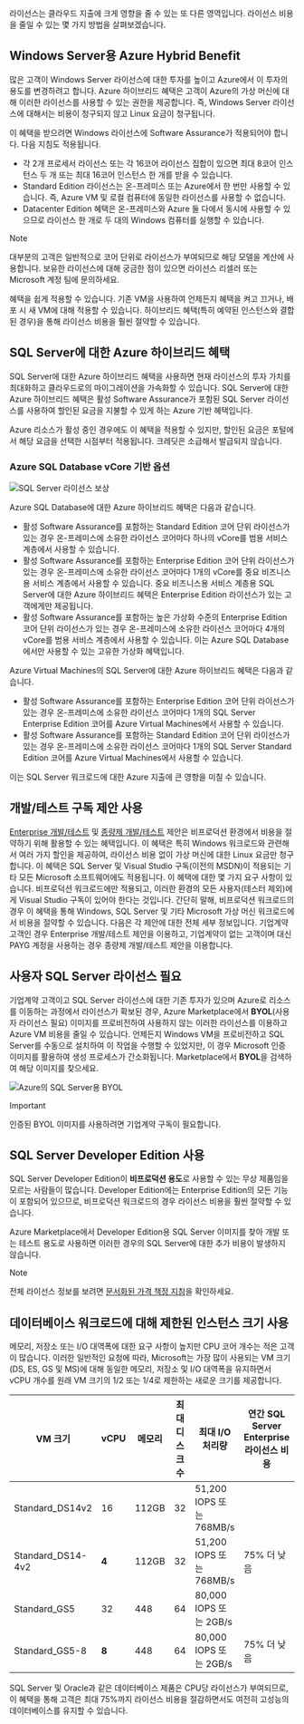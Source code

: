 라이선스는 클라우드 지출에 크게 영향을 줄 수 있는 또 다른 영역입니다. 라이선스 비용을 줄일 수 있는 몇 가지 방법을 살펴보겠습니다.

## <a name="azure-hybrid-benefit-for-windows-server"></a>Windows Server용 Azure Hybrid Benefit

많은 고객이 Windows Server 라이선스에 대한 투자를 높이고 Azure에서 이 투자의 용도를 변경하려고 합니다. Azure 하이브리드 혜택은 고객이 Azure의 가상 머신에 대해 이러한 라이선스를 사용할 수 있는 권한을 제공합니다. 즉, Windows Server 라이선스에 대해서는 비용이 청구되지 않고 Linux 요금이 청구됩니다. 

이 혜택을 받으려면 Windows 라이선스에 Software Assurance가 적용되어야 합니다. 다음 지침도 적용됩니다.

- 각 2개 프로세서 라이선스 또는 각 16코어 라이선스 집합이 있으면 최대 8코어 인스턴스 두 개 또는 최대 16코어 인스턴스 한 개를 받을 수 있습니다. 
- Standard Edition 라이선스는 온-프레미스 또는 Azure에서 한 번만 사용할 수 있습니다. 즉, Azure VM 및 로컬 컴퓨터에 동일한 라이선스를 사용할 수 없습니다.
- Datacenter Edition 혜택은 온-프레미스와 Azure 둘 다에서 동시에 사용할 수 있으므로 라이선스 한 개로 두 대의 Windows 컴퓨터를 실행할 수 있습니다. 

> [!NOTE]
> 대부분의 고객은 일반적으로 코어 단위로 라이선스가 부여되므로 해당 모델을 계산에 사용합니다. 보유한 라이선스에 대해 궁금한 점이 있으면 라이선스 리셀러 또는 Microsoft 계정 팀에 문의하세요.

혜택을 쉽게 적용할 수 있습니다. 기존 VM을 사용하여 언제든지 혜택을 켜고 끄거나, 배포 시 새 VM에 대해 적용할 수 있습니다. 하이브리드 혜택(특히 예약된 인스턴스와 결합된 경우)을 통해 라이선스 비용을 훨씬 절약할 수 있습니다.

## <a name="azure-hybrid-benefit-for-sql-server"></a>SQL Server에 대한 Azure 하이브리드 혜택

SQL Server에 대한 Azure 하이브리드 혜택을 사용하면 현재 라이선스의 투자 가치를 최대화하고 클라우드로의 마이그레이션을 가속화할 수 있습니다. SQL Server에 대한 Azure 하이브리드 혜택은 활성 Software Assurance가 포함된 SQL Server 라이선스를 사용하여 할인된 요금을 지불할 수 있게 하는 Azure 기반 혜택입니다.

Azure 리소스가 활성 중인 경우에도 이 혜택을 적용할 수 있지만, 할인된 요금은 포털에서 해당 요금을 선택한 시점부터 적용됩니다. 크레딧은 소급해서 발급되지 않습니다.

### <a name="azure-sql-database-vcore-based-options"></a>Azure SQL Database vCore 기반 옵션

![SQL Server 라이선스 보상](../images/sql-tradein-value.jpg)

Azure SQL Database에 대한 Azure 하이브리드 혜택은 다음과 같습니다.

- 활성 Software Assurance를 포함하는 Standard Edition 코어 단위 라이선스가 있는 경우 온-프레미스에 소유한 라이선스 코어마다 하나의 vCore를 범용 서비스 계층에서 사용할 수 있습니다.
- 활성 Software Assurance를 포함하는 Enterprise Edition 코어 단위 라이선스가 있는 경우 온-프레미스에 소유한 라이선스 코어마다 1개의 vCore를 중요 비즈니스용 서비스 계층에서 사용할 수 있습니다. 중요 비즈니스용 서비스 계층용 SQL Server에 대한 Azure 하이브리드 혜택은 Enterprise Edition 라이선스가 있는 고객에게만 제공됩니다.
- 활성 Software Assurance를 포함하는 높은 가상화 수준의 Enterprise Edition 코어 단위 라이선스가 있는 경우 온-프레미스에 소유한 라이선스 코어마다 4개의 vCore를 범용 서비스 계층에서 사용할 수 있습니다. 이는 Azure SQL Database에서만 사용할 수 있는 고유한 가상화 혜택입니다.

Azure Virtual Machines의 SQL Server에 대한 Azure 하이브리드 혜택은 다음과 같습니다.

- 활성 Software Assurance를 포함하는 Enterprise Edition 코어 단위 라이선스가 있는 경우 온-프레미스에 소유한 라이선스 코어마다 1개의 SQL Server Enterprise Edition 코어를 Azure Virtual Machines에서 사용할 수 있습니다.
- 활성 Software Assurance를 포함하는 Standard Edition 코어 단위 라이선스가 있는 경우 온-프레미스에 소유한 라이선스 코어마다 1개의 SQL Server Standard Edition 코어를 Azure Virtual Machines에서 사용할 수 있습니다.

이는 SQL Server 워크로드에 대한 Azure 지출에 큰 영향을 미칠 수 있습니다.

## <a name="use-devtest-subscription-offers"></a>개발/테스트 구독 제안 사용

[Enterprise 개발/테스트](https://azure.microsoft.com/offers/ms-azr-0148p/) 및 [종량제 개발/테스트](https://azure.microsoft.com/offers/ms-azr-0023p/) 제안은 비프로덕션 환경에서 비용을 절약하기 위해 활용할 수 있는 혜택입니다. 이 혜택은 특히 Windows 워크로드와 관련해서 여러 가지 할인을 제공하여, 라이선스 비용 없이 가상 머신에 대한 Linux 요금만 청구합니다. 이 혜택은 SQL Server 및 Visual Studio 구독(이전의 MSDN)이 적용되는 기타 모든 Microsoft 소프트웨어에도 적용됩니다. 이 혜택에 대한 몇 가지 요구 사항이 있습니다. 비프로덕션 워크로드에만 적용되고, 이러한 환경의 모든 사용자(테스터 제외)에게 Visual Studio 구독이 있어야 한다는 것입니다. 간단히 말해, 비프로덕션 워크로드의 경우 이 혜택을 통해 Windows, SQL Server 및 기타 Microsoft 가상 머신 워크로드에서 비용을 절약할 수 있습니다.
다음은 각 제안에 대한 전체 세부 정보입니다. 기업계약 고객인 경우 Enterprise 개발/테스트 제안을 이용하고, 기업계약이 없는 고객이며 대신 PAYG 계정을 사용하는 경우 종량제 개발/테스트 제안을 이용합니다.

## <a name="bring-your-own-sql-server-license"></a>사용자 SQL Server 라이선스 필요

기업계약 고객이고 SQL Server 라이선스에 대한 기존 투자가 있으며 Azure로 리소스를 이동하는 과정에서 라이선스가 확보된 경우, Azure Marketplace에서 **BYOL**(사용자 라이선스 필요) 이미지를 프로비전하여 사용하지 않는 이러한 라이선스를 이용하고 Azure VM 비용을 줄일 수 있습니다. 언제든지 Windows VM을 프로비전하고 SQL Server를 수동으로 설치하여 이 작업을 수행할 수 있었지만, 이 경우 Microsoft 인증 이미지를 활용하여 생성 프로세스가 간소화됩니다. Marketplace에서 **BYOL**을 검색하여 해당 이미지를 찾으세요.

![Azure의 SQL Server용 BYOL](../images/byol-sql-server.png)

> [!IMPORTANT]
> 인증된 BYOL 이미지를 사용하려면 기업계약 구독이 필요합니다.

## <a name="use-sql-server-developer-edition"></a>SQL Server Developer Edition 사용

SQL Server Developer Edition이 **비프로덕션 용도**로 사용할 수 있는 무상 제품임을 모르는 사람들이 많습니다. Developer Edition에는 Enterprise Edition의 모든 기능이 포함되어 있으므로, 비프로덕션 워크로드의 경우 라이선스 비용을 훨씬 절약할 수 있습니다.

Azure Marketplace에서 Developer Edition용 SQL Server 이미지를 찾아 개발 또는 테스트 용도로 사용하면 이러한 경우의 SQL Server에 대한 추가 비용이 발생하지 않습니다. 

> [!NOTE]
> 전체 라이선스 정보를 보려면 [문서화된 가격 책정 지침](https://docs.microsoft.com/azure/virtual-machines/windows/sql/virtual-machines-windows-sql-server-pricing-guidance)을 확인하세요.

## <a name="use-constrained-instance-sizes-for-database-workloads"></a>데이터베이스 워크로드에 대해 제한된 인스턴스 크기 사용 

메모리, 저장소 또는 I/O 대역폭에 대한 요구 사항이 높지만 CPU 코어 개수는 적은 고객이 많습니다. 이러한 일반적인 요청에 따라, Microsoft는 가장 많이 사용되는 VM 크기(DS, ES, GS 및 MS)에 대해 동일한 메모리, 저장소 및 I/O 대역폭을 유지하면서 vCPU 개수를 원래 VM 크기의 1/2 또는 1/4로 제한하는 새로운 크기를 제공합니다.

| VM 크기 | vCPU | 메모리 | 최대 디스크 수 | 최대 I/O 처리량 | 연간 SQL Server Enterprise 라이선스 비용 | 연간 총비용(계산 + 라이선스) |
|---------|-------|--------|-----------|--------------------|-----------------------------------------------|---------------------------|
| Standard_DS14v2   | 16 | 112GB | 32 | 51,200 IOPS 또는 768MB/s |           |           |
| Standard_DS14-4v2 | **4**  | 112GB | 32 | 51,200 IOPS 또는 768MB/s | 75% 더 낮음 | 57% 더 낮음 |
| Standard_GS5      | 32 | 448    | 64 | 80,000 IOPS 또는 2GB/s   |           |           |
| Standard_GS5-8    | **8**  | 448    | 64 | 80,000 IOPS 또는 2GB/s   | 75% 더 낮음 | 42% 더 낮음 |

SQL Server 및 Oracle과 같은 데이터베이스 제품은 CPU당 라이선스가 부여되므로, 이 혜택을 통해 고객은 최대 75%까지 라이선스 비용을 절감하면서도 여전히 고성능의 데이터베이스를 유지할 수 있습니다. 
